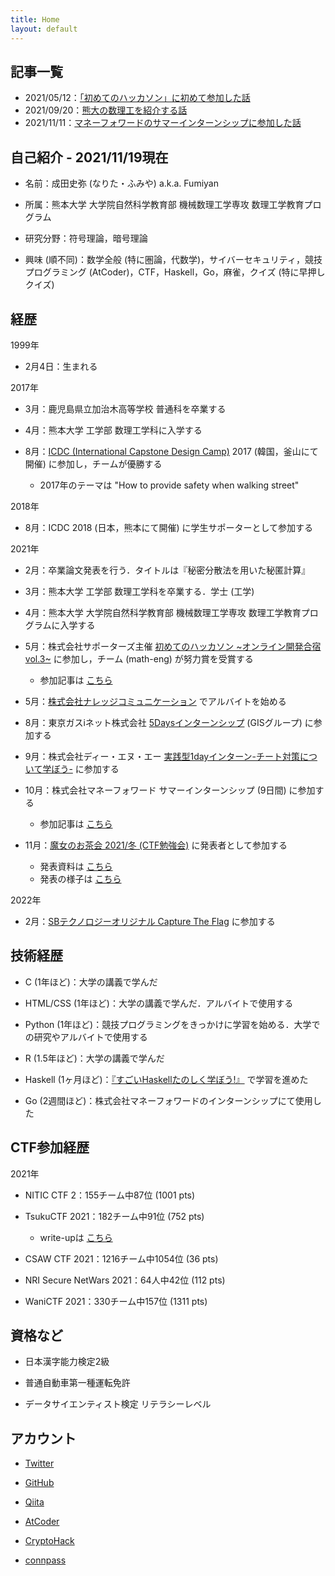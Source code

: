 ```yaml
---
title: Home
layout: default
---
```


<!-- ※英語版は [こちら](https://fumiyanll23.github.io/docs/index_en.html)． -->

## 記事一覧

- 2021/05/12：[「初めてのハッカソン」に初めて参加した話](https://fumiyanll23.github.io/posts/2021-05-12_hackathon2021-vol3.html)
- 2021/09/20：[熊大の数理工を紹介する話](https://fumiyanll23.github.io/posts/2021-09-19_introduction-to-math-eng.html)
- 2021/11/11：[マネーフォワードのサマーインターンシップに参加した話](https://fumiyanll23.github.io/posts/2021-10-31_internship-moneyforward.html)

## 自己紹介 - 2021/11/19現在

- 名前：成田史弥 (なりた・ふみや) a.k.a. Fumiyan

- 所属：熊本大学 大学院自然科学教育部 機械数理工学専攻 数理工学教育プログラム

- 研究分野：符号理論，暗号理論

- 興味 (順不同)：数学全般 (特に圏論，代数学)，サイバーセキュリティ，競技プログラミング (AtCoder)，CTF，Haskell，Go，麻雀，クイズ (特に早押しクイズ)

## 経歴

1999年

- 2月4日：生まれる

2017年

- 3月：鹿児島県立加治木高等学校 普通科を卒業する

- 4月：熊本大学 工学部 数理工学科に入学する

- 8月：[ICDC (International Capstone Design Camp)](https://www.eng.kumamoto-u.ac.jp/international/icdc/) 2017 (韓国，釜山にて開催) に参加し，チームが優勝する

  - 2017年のテーマは "How to provide safety when walking street"

2018年

- 8月：ICDC 2018 (日本，熊本にて開催) に学生サポーターとして参加する

2021年

- 2月：卒業論文発表を行う．タイトルは『秘密分散法を用いた秘匿計算』

- 3月：熊本大学 工学部 数理工学科を卒業する．学士 (工学)

- 4月：熊本大学 大学院自然科学教育部 機械数理工学専攻 数理工学教育プログラムに入学する

- 5月：株式会社サポーターズ主催 [初めてのハッカソン ~オンライン開発合宿vol.3~](https://talent.supporterz.jp/events/d1a92db9-5a22-4e3b-a441-ae9669fe79c4/) に参加し，チーム (math-eng) が努力賞を受賞する

  - 参加記事は [こちら](https://fumiyanll23.github.io/posts/2021-05-12_hackathon2021-vol3.html)

- 5月：[株式会社ナレッジコミュニケーション](https://www.knowledgecommunication.jp/) でアルバイトを始める

- 8月：東京ガスiネット株式会社 [5Daysインターンシップ](http://tginet-recruit.jp/internship/information.html) (GISグループ) に参加する

- 9月：株式会社ディー・エヌ・エー [実践型1dayインターン-チート対策について学ぼう-](https://dena-shinsotsu.connpass.com/event/220642/) に参加する

- 10月：株式会社マネーフォワード サマーインターンシップ (9日間) に参加する

  - 参加記事は [こちら](https://fumiyanll23.github.io/posts/2021-10-31_internship-moneyforward.html)

- 11月：[魔女のお茶会 2021/冬 (CTF勉強会)](https://connpass.com/event/227688/) に発表者として参加する

  - 発表資料は [こちら](https://docs.google.com/presentation/d/11G1mw842LX2hdYST2Ov9BMZW8555WHM5h5cGVhs3fbA/edit?usp=sharing)
  - 発表の様子は [こちら](https://youtu.be/oKNwBLvO9vc?t=491)

2022年

- 2月：[SBテクノロジーオリジナル Capture The Flag](https://talent.supporterz.jp/events/0fe07520-ee62-4a55-a624-0da5f0a9bd7f/) に参加する

## 技術経歴

- C (1年ほど)：大学の講義で学んだ

- HTML/CSS (1年ほど)：大学の講義で学んだ．アルバイトで使用する

- Python (1年ほど)：競技プログラミングをきっかけに学習を始める．大学での研究やアルバイトで使用する

- R (1.5年ほど)：大学の講義で学んだ

- Haskell (1ヶ月ほど)：[『すごいHaskellたのしく学ぼう!』](https://www.amazon.co.jp/%E3%81%99%E3%81%94%E3%81%84Haskell%E3%81%9F%E3%81%AE%E3%81%97%E3%81%8F%E5%AD%A6%E3%81%BC%E3%81%86-Miran-Lipova%C4%8Da/dp/4274068854/ref=sr_1_1?__mk_ja_JP=%E3%82%AB%E3%82%BF%E3%82%AB%E3%83%8A&keywords=%E3%81%99%E3%81%94%E3%81%84haskell&qid=1617610983&sr=8-1) で学習を進めた

- Go (2週間ほど)：株式会社マネーフォワードのインターンシップにて使用した

## CTF参加経歴

2021年

- NITIC CTF 2：155チーム中87位 (1001 pts)

- TsukuCTF 2021：182チーム中91位 (752 pts)
  - write-upは [こちら](https://qiita.com/fumiyanll23/items/eeb77505bbfe956cbc36)

- CSAW CTF 2021：1216チーム中1054位 (36 pts)

- NRI Secure NetWars 2021：64人中42位 (112 pts)

- WaniCTF 2021：330チーム中157位 (1311 pts)

## 資格など

- 日本漢字能力検定2級

- 普通自動車第一種運転免許

- データサイエンティスト検定 リテラシーレベル

## アカウント

- [Twitter](https://twitter.com/fumiyanll23)

- [GitHub](https://github.com/fumiyanll23)

- [Qiita](https://qiita.com/fumiyanll23)

- [AtCoder](https://atcoder.jp/users/fumiyanll23)

- [CryptoHack](https://cryptohack.org/user/fumiyanll23/)

- [connpass](https://connpass.com/user/fumiyanll23/)
